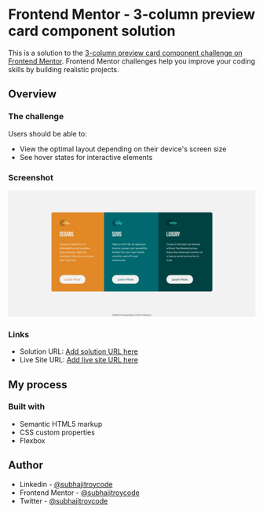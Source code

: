 # Frontend Mentor - 3-column preview card component solution

This is a solution to the [3-column preview card component challenge on Frontend Mentor](https://www.frontendmentor.io/challenges/3column-preview-card-component-pH92eAR2-). Frontend Mentor challenges help you improve your coding skills by building realistic projects. 

## Overview

### The challenge

Users should be able to:

- View the optimal layout depending on their device's screen size
- See hover states for interactive elements

### Screenshot

![](https://github.com/subhajitroycode/3-column-preview-card/blob/master/images/Screenshot%202021-05-23%20202332.jpg)

### Links

- Solution URL: [Add solution URL here](https://your-solution-url.com)
- Live Site URL: [Add live site URL here](https://subhajitroycode.github.io/3-column-preview-card/)

## My process

### Built with

- Semantic HTML5 markup
- CSS custom properties
- Flexbox

## Author

- Linkedin - [@subhajitroycode](https://www.linkedin.com/in/subhajitroycode/)
- Frontend Mentor - [@subhajitroycode](https://www.frontendmentor.io/profile/subhajitroycode)
- Twitter - [@subhajitroycode](https://www.twitter.com/subhajitroycode)

